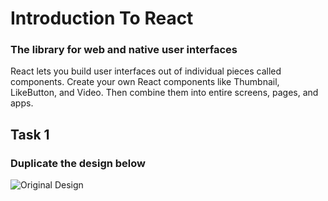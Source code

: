 # Introduction To React 
### The library for web and native user interfaces
React lets you build user interfaces out of individual pieces called components. Create your own React components like Thumbnail, LikeButton, and Video. Then combine them into entire screens, pages, and apps.

## Task 1
### Duplicate the design below 

![Original Design](https://i.ibb.co/7RzmnVY/original-design.webp)
